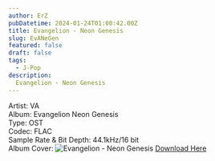```yaml
---
author: ErZ
pubDatetime: 2024-01-24T01:00:42.00Z
title: Evangelion - Neon Genesis
slug: EvANeGen
featured: false
draft: false
tags:
  - J-Pop
description:
  Evangelion - Neon Genesis
---
```

Artist: VA<br>
Album: Evangelion Neon Genesis<br>
Type: OST<br>
Codec: FLAC<br>
Sample Rate & Bit Depth: 44.1kHz/16 bit<br>
Album Cover: ![Evangelion - Neon Genesis](https://ucarecdn.com/1a4dbe7a-8fa6-4418-9502-e9fa1cc9f3ca/-/preview/300x300/-/quality/smart_retina/-/format/auto/)
[Download Here](https://cuty.io/EvANeGen)